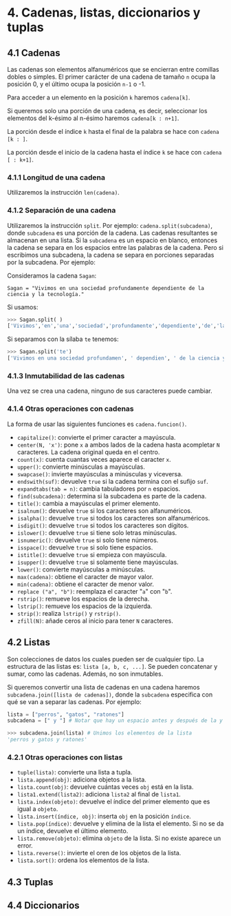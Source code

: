 # 4. Cadenas, listas, diccionarios y tuplas
## 4.1 Cadenas
Las cadenas son elementos alfanuméricos que se encierran entre comillas dobles o simples. El primer carácter de una cadena de tamaño `n` ocupa la posición 0, y el último ocupa la posición `n-1` o -1.

Para acceder a un elemento en la posición `k` haremos `cadena[k]`.

Si queremos solo una porción de una cadena, es decir, seleccionar los elementos del k-ésimo al n-ésimo haremos `cadena[k : n+1]`.

La porción desde el índice `k` hasta el final de la palabra se hace con `cadena [k : ]`.

La porción desde el inicio de la cadena hasta el índice `k` se hace con `cadena [ : k+1]`.

### 4.1.1 Longitud de una cadena
Utilizaremos la instrucción `len(cadena)`.

### 4.1.2 Separación de una cadena
Utilizaremos la instrucción `split`. Por ejemplo: `cadena.split(subcadena)`, donde `subcadena` es una porción de la cadena. Las cadenas resultantes se almacenan en una lista. Si la `subcadena` es un espacio en blanco, entonces la cadena se separa en los espacios entre las palabras de la cadena. Pero si escribimos una subcadena, la cadena se separa en porciones separadas por la subcadena. Por ejemplo:

Consideramos la cadena `Sagan`:

`Sagan = "Vivimos en una sociedad profundamente dependiente de la ciencia y la tecnología."`

Si usamos:

```py
>>> Sagan.split( )
['Vivimos','en','una','sociedad','profundamente','dependiente','de','la','ciencia','y','la','tecnología']
```

Si separamos con la sílaba `te` tenemos:

```py
>>> Sagan.split('te')
['Vivimos en una sociedad profundamen', ' dependien', ' de la ciencia y la ', 'cnología.']
```

### 4.1.3 Inmutabilidad de las cadenas
Una vez se crea una cadena, ninguno de sus caracteres puede cambiar.

### 4.1.4 Otras operaciones con cadenas
La forma de usar las siguientes funciones es `cadena.funcion()`.

- `capitalize()`: convierte el primer caracter a mayúscula.
- `center(N, 'x')`: pone `x` a ambos lados de la cadena hasta acompletar `N` caracteres. La cadena original queda en el centro.
- `count(x)`: cuenta cuantas veces aparece el caracter `x`.
- `upper()`: convierte minúsculas a mayúsculas.
- `swapcase()`: invierte mayúsculas a minúsculas y viceversa.
- `endswith(suf)`: devuelve `true` si la cadena termina con el sufijo `suf`.
- `expandtabs(tab = n)`: cambia tabuladores por `n` espacios.
- `find(subcadena)`: determina si la subcadena es parte de la cadena.
- `title()`: cambia a mayúsculas el primer elemento.
- `isalnum()`: devuelve `true` si los caracteres son alfanuméricos.
- `isalpha()`: devuelve `true` si todos los caracteres son alfanuméricos.
- `isdigit()`: devuelve `true` si todos los caracteres son dígitos.
- `islower()`: devuelve `true` si tiene solo letras minúsculas.
- `isnumeric()`: devuelve `true` si solo tiene números.
- `isspace()`: devuelve `true` si solo tiene espacios.
- `istitle()`: devuelve `true` si empieza con mayúscula.
- `isupper()`: devuelve `true` si solamente tiene mayúsculas.
- `lower()`: convierte mayúsculas a minúsculas.
- `max(cadena)`: obtiene el caracter de mayor valor.
- `min(cadena)`: obtiene el caracter de menor valor.
- `replace ("a", "b")`: reemplaza el caracter "`a`" con "`b`".
- `rstrip()`: remueve los espacios de la derecha.
- `lstrip()`: remueve los espacios de la izquierda.
- `strip()`: realiza `lstrip()` y `rstrip()`.
- `zfill(N)`: añade ceros al inicio para tener `N` caracteres.

## 4.2 Listas
Son colecciones de datos los cuales pueden ser de cualquier tipo. La estructura de las listas es: `lista [a, b, c, ...]`. Se pueden concatenar y sumar, como las cadenas. Además, no son inmutables.

Si queremos convertir una lista de cadenas en una cadena haremos `subcadena.join([lista de cadenas])`, donde la `subcadena` especifica con qué se van a separar las cadenas. Por ejemplo:

```py
lista = ["perros", "gatos", "ratones"]
subcadena = [" y "] # Notar que hay un espacio antes y después de la y

>>> subcadena.join(lista) # Unimos los elementos de la lista
'perros y gatos y ratones'
```

### 4.2.1 Otras operaciones con listas
- `tuple(lista)`: convierte una lista a tupla.
- `lista.append(obj)`: adiciona objetos a la lista.
- `lista.count(obj)`: devuelve cuántas veces `obj` está en la lista.
- `lista1.extend(lista2)`: adiciona `lista2` al final de `lista1`.
- `lista.index(objeto)`: devuelve el índice del primer elemento que es igual a `objeto`.
- `lista.insert(índice, obj)`: inserta `obj` en la posición `índice`.
- `lista.pop(índice)`: devuelve y elimina de la lista el elemento. Si no se da un índice, devuelve el último elemento.
- `lista.remove(objeto)`: elimina `objeto` de la lista. Si no existe aparece un error.
- `lista.reverse()`: invierte el oren de los objetos de la lista.
- `lista.sort()`: ordena los elementos de la lista.

## 4.3 Tuplas

## 4.4 Diccionarios
